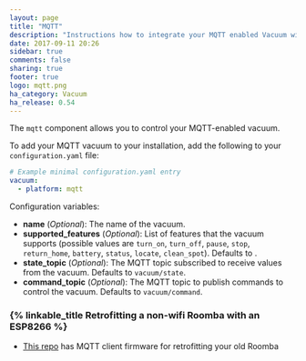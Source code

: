 ```yaml
---
layout: page
title: "MQTT"
description: "Instructions how to integrate your MQTT enabled Vacuum within Home Assistant."
date: 2017-09-11 20:26
sidebar: true
comments: false
sharing: true
footer: true
logo: mqtt.png
ha_category: Vacuum
ha_release: 0.54
---
```


The `mqtt` component allows you to control your MQTT-enabled vacuum.

To add your MQTT vacuum to your installation, add the following to your `configuration.yaml` file:

```yaml
# Example minimal configuration.yaml entry
vacuum:
  - platform: mqtt
```

Configuration variables:

- **name** (*Optional*): The name of the vacuum.
- **supported_features** (*Optional*): List of features that the vacuum supports (possible values are `turn_on`, `turn_off`, `pause`, `stop`, `return_home`, `battery`, `status`, `locate`, `clean_spot`). Defaults to .
- **state_topic** (*Optional*): The MQTT topic subscribed to receive values from the vacuum. Defaults to `vacuum/state`.
- **command_topic** (*Optional*): The MQTT topic to publish commands to control the vacuum. Defaults to `vacuum/command`.

### {% linkable_title Retrofitting a non-wifi Roomba with an ESP8266 %}

- [This repo](https://github.com/johnboiles/esp-roomba-mqtt) has MQTT client firmware for retrofitting your old Roomba
